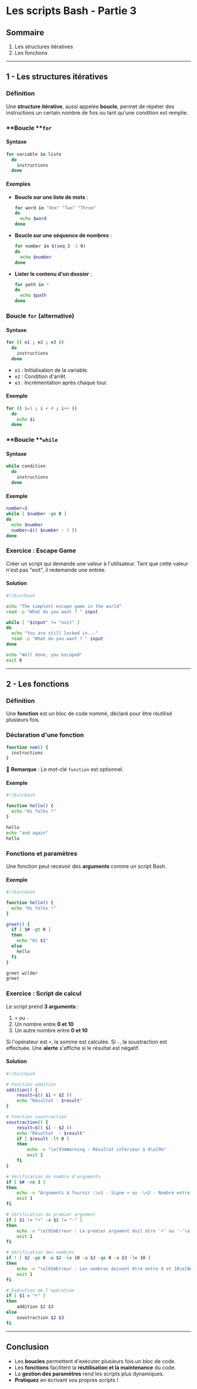 # Les scripts Bash - Partie 3

## **Sommaire**

1. Les structures itératives
2. Les fonctions

---

## **1 - Les structures itératives**

### **Définition**

Une **structure itérative**, aussi appelée **boucle**, permet de répéter des instructions un certain nombre de fois ou tant qu'une condition est remplie.

### **Boucle ****`for`**

#### **Syntaxe**

```bash
for variable in liste
  do
    instructions
  done
```

#### **Exemples**

- **Boucle sur une liste de mots** :

  ```bash
  for word in "One" "Two" "Three"
  do
    echo $word
  done
  ```

- **Boucle sur une séquence de nombres** :

  ```bash
  for number in $(seq 3 -1 0)
  do
    echo $number
  done
  ```

- **Lister le contenu d'un dossier** :

  ```bash
  for path in *
  do
    echo $path
  done
  ```

### **Boucle ****`for`**** (alternative)**

#### **Syntaxe**

```bash
for (( e1 ; e2 ; e3 ))
  do
    instructions
  done
```

- `e1` : Initialisation de la variable.
- `e2` : Condition d'arrêt.
- `e3` : Incrémentation après chaque tour.

#### **Exemple**

```bash
for (( i=1 ; i < 4 ; i++ ))
  do
    echo $i
  done
```

### **Boucle ****`while`**

#### **Syntaxe**

```bash
while condition
  do
    instructions
  done
```

#### **Exemple**

```bash
number=3
while [ $number -ge 0 ]
do
  echo $number
  number=$(( $number - 1 ))
done
```

### **Exercice : Escape Game**

Créer un script qui demande une valeur à l'utilisateur. Tant que cette valeur n'est pas "exit", il redemande une entrée.

#### **Solution**

```bash
#!/bin/bash

echo "The simplest escape game in the world"
read -p "What do you want ? " input

while [ "$input" != "exit" ]
do
  echo "You are still locked in..."
  read -p "What do you want ? " input
done

echo "Well done, you escaped"
exit 0
```

---

## **2 - Les fonctions**

### **Définition**

Une **fonction** est un bloc de code nommé, déclaré pour être réutilisé plusieurs fois.

### **Déclaration d'une fonction**

```bash
function nom() {
  instructions
}
```

📌 **Remarque** : Le mot-clé `function` est optionnel.

#### **Exemple**

```bash
#!/bin/bash

function hello() {
  echo "Hi folks !"
}

hello
echo "and again"
hello
```

### **Fonctions et paramètres**

Une fonction peut recevoir des **arguments** comme un script Bash.

#### **Exemple**

```bash
#!/bin/bash

function hello() {
  echo "Hi folks !"
}

greet() {
  if [ $# -gt 0 ]
  then
    echo "Hi $1"
  else
    hello
  fi
}

greet wilder
greet
```

### **Exercice : Script de calcul**

Le script prend **3 arguments** :

1. `+` ou `-`
2. Un nombre entre **0 et 10**
3. Un autre nombre entre **0 et 10**

Si l'opérateur est `+`, la somme est calculée. Si `-`, la soustraction est effectuée. Une **alerte** s'affiche si le résultat est négatif.

#### **Solution**

```bash
#!/bin/bash

# Fonction addition
addition() {
    result=$(( $1 + $2 ))
    echo "Résultat : $result"
}

# Fonction soustraction
soustraction() {
    result=$(( $1 - $2 ))
    echo "Résultat  : $result"
    if [ $result -lt 0 ]
    then
        echo -e "\e[93mWarning : Résultat inférieur à 0\e[0m"
        exit 1
    fi
}

# Vérification du nombre d'arguments
if [ $# -ne 3 ]
then
    echo -e "Arguments à fournir :\n1 - Signe + ou -\n2 - Nombre entre 0 et 10\n3 - Nombre entre 0 et 10"
    exit 1
fi

# Vérification du premier argument
if [ $1 != "+" -a $1 != "-" ]
then
    echo -e "\e[91mErreur : Le premier argument doit être '+' ou '-'\e[0m"
    exit 1
fi

# Vérification des nombres
if ! [ $2 -ge 0 -a $2 -le 10 -a $3 -ge 0 -a $3 -le 10 ]
then
    echo -e "\e[91mErreur : Les nombres doivent être entre 0 et 10\e[0m"
    exit 1
fi

# Exécution de l'opération
if [ $1 = "+" ]
then
    addition $2 $3
else
    soustraction $2 $3
fi
```

---

## **Conclusion**

- Les **boucles** permettent d'exécuter plusieurs fois un bloc de code.
- Les **fonctions** facilitent la **réutilisation et la maintenance** du code.
- La **gestion des paramètres** rend les scripts plus dynamiques.
- **Pratiquez** en écrivant vos propres scripts !



